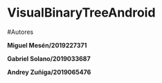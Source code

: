 # VisualBinaryTreeAndroid

#Autores

**Miguel Mesén/2019227371**

**Gabriel Solano/2019033687**

**Andrey Zuñiga/2019065476**
